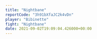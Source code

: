 ```yaml
---
title: "Nightbane"
reportCode: "3h91bXfaJC2k4vDn"
player: "Bibinette"
fight: "Nightbane"
date: 2021-09-02T19:09:04.426000+00:00
---
```


